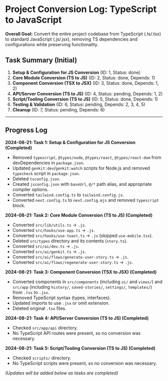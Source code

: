 # Project Conversion Log: TypeScript to JavaScript

**Overall Goal:** Convert the entire project codebase from TypeScript (.ts/.tsx) to standard JavaScript (.js/.jsx), removing TS dependencies and configurations while preserving functionality.

## Task Summary (Initial)

1.  **Setup & Configuration for JS Conversion** (ID: 1, Status: done)
2.  **Core Module Conversion (TS to JS)** (ID: 2, Status: done, Depends: 1)
3.  **Component Conversion (TSX to JSX)** (ID: 3, Status: done, Depends: 1, 2)
4.  **API/Server Conversion (TS to JS)** (ID: 4, Status: pending, Depends: 1, 2)
5.  **Script/Tooling Conversion (TS to JS)** (ID: 5, Status: done, Depends: 1)
6.  **Testing & Validation** (ID: 6, Status: pending, Depends: 2, 3, 4, 5)
7.  **Cleanup** (ID: 7, Status: pending, Depends: 6)

---

## Progress Log

**2024-08-21: Task 1: Setup & Configuration for JS Conversion (Completed)**
*   Removed `typescript`, `@types/node`, `@types/react`, `@types/react-dom` from devDependencies in `package.json`.
*   Updated `genkit:dev`/`genkit:watch` scripts for Node.js and removed `typecheck` script in `package.json`.
*   Deleted `tsconfig.json`.
*   Created `jsconfig.json` with `baseUrl`, `@/*` path alias, and appropriate compiler options.
*   Converted `tailwind.config.ts` to `tailwind.config.js`.
*   Converted `next.config.ts` to `next.config.mjs` and removed `typescript` block.

**2024-08-21: Task 2: Core Module Conversion (TS to JS) (Completed)**
*   Converted `src/lib/utils.ts` -> `.js`.
*   Converted `src/hooks/use-app.ts` -> `.js`.
*   Converted `src/hooks/use-toast.ts` -> `.js` (skipped `use-mobile.tsx`).
*   Deleted `src/types` directory and its contents (`story.ts`).
*   Converted `src/ai/dev.ts` -> `.js`.
*   Converted `src/ai/genkit.ts` -> `.js`.
*   Converted `src/ai/flows/generate-user-story.ts` -> `.js`.
*   Converted `src/ai/flows/regenerate-user-story.ts` -> `.js`.

**2024-08-21: Task 3: Component Conversion (TSX to JSX) (Completed)**
*   Converted components in `src/components` (including `ui/` and `views/`) and `src/app` (including `history/`, `saved-stories/`, `settings/`, `templates/`) from `.tsx` to `.jsx`.
*   Removed TypeScript syntax (types, interfaces).
*   Updated imports to use `.jsx` or omit extension.
*   Deleted original `.tsx` files.

**2024-08-21: Task 4: API/Server Conversion (TS to JS) (Completed)**
*   Checked `src/app/api` directory.
*   No TypeScript API routes were present, so no conversion was necessary.

**2024-08-21: Task 5: Script/Tooling Conversion (TS to JS) (Completed)**
*   Checked `scripts/` directory.
*   No TypeScript scripts were present, so no conversion was necessary.

*(Updates will be added below as tasks are completed)* 